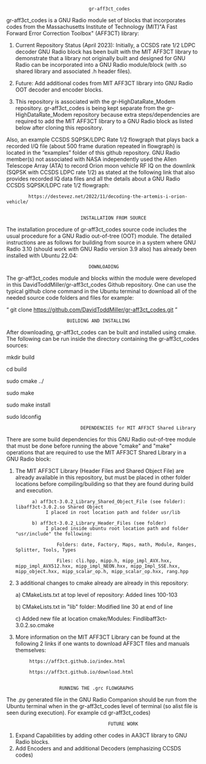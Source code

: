                                   gr-aff3ct_codes

gr-aff3ct_codes is a GNU Radio module set of blocks that incorporates codes from the Massachusetts Institute of Technology (MIT)"A Fast Forward Error Correction Toolbox" (AFF3CT) library:
 
  1) Current Repository Status (April 2023): Initially, a CCSDS rate 1/2 LDPC decoder GNU Radio block has been built with the MIT AFF3CT library to demonstrate that a library not originally built and designed for GNU Radio can be incorporated into a GNU Radio module/block (with .so shared library and associated .h header files).

  2) Future: Add additional codes from MIT AFF3CT library into GNU Radio OOT decoder and encoder blocks.
  
  3) This repository is associated with the gr-HighDataRate_Modem repository. gr-aff3ct_codes is being kept separate from the gr-HighDataRate_Modem repository because extra steps/dependencies are required to add the MIT AFF3CT library to a GNU Radio block as listed below after cloning this repository.
  

Also, an example CCSDS SQPSK/LDPC Rate 1/2 flowgraph that plays back a recorded I/Q file (about 500 frame duration repeated in flowgraph) is located in the “examples” folder of this github repository. GNU Radio member(s) not associated with NASA independently used the Allen Telescope Array (ATA) to record Orion moon vehicle RF IQ on the downlink (SQPSK with CCSDS LDPC rate 1/2) as stated at the following link that also provides recorded IQ data files and all the details about a GNU Radio CCSDS SQPSK/LDPC rate 1/2 flowgraph:

            https://destevez.net/2022/11/decoding-the-artemis-i-orion-vehicle/


                               INSTALLATION FROM SOURCE

The installation procedure of gr-aff3ct_codes source code includes the usual procedure for a GNU Radio out-of-tree (OOT) module. The detailed instructions are as follows for building from source in a system where GNU Radio 3.10 (should work with GNU Radio version 3.9 also) has already been installed with Ubuntu 22.04:


                                  DOWNLOADING

The gr-aff3ct_codes module and blocks within the module were developed in this DavidToddMiller/gr-aff3ct_codes Github repository. One can use the typical github clone command in the Ubuntu terminal to download all of the needed source code folders and files for example:

“ git clone https://github.com/DavidToddMiller/gr-aff3ct_codes.git ”

                          BUILDING AND INSTALLING

After downloading, gr-aff3ct_codes can be built and installed using cmake. The following can be run inside the directory containing the gr-aff3ct_codes sources:

mkdir build

cd build

sudo cmake ../

sudo make

sudo make install

sudo ldconfig

                               DEPENDENCIES for MIT AFF3CT Shared Library

There are some build dependencies for this GNU Radio out-of-tree module that must be done before running the above "cmake" and "make" operations that are required to use the MIT AFF3CT Shared Library in a GNU Radio block:

  1) The MIT AFF3CT Library (Header Files and Shared Object File) are already available in this repository, but must be placed in other folder locations before compiling/building so that they are found during build and execution.

               a) aff3ct-3.0.2_Library_Shared_Object_File (see folder): libaff3ct-3.0.2.so Shared Object
                    I placed in root location path and folder usr/lib    
  
               b) aff3ct-3.0.2_Library_Header_Files (see folder)
                    I placed inside ubuntu root location path and folder "usr/include" the following:  
  
                        Folders: date, Factory, Maps, math, Module, Ranges, Splitter, Tools, Types
                    
                        Files: cli.hpp, mipp.h, mipp_impl_AVX.hxx, mipp_impl_AVX512.hxx, mipp_impl_NEON.hxx, mipp_Impl_SSE.hxx, mipp_object.hxx, mipp_scalar_op.h, mipp_scalar_op.hxx, rang.hpp
                    
 
  2) 3 additional changes to cmake already are already in this repository:
 
     a) CMakeLists.txt at top level of repository: Added lines 100-103
 
     b) CMakeLists.txt in "lib" folder:  Modified line 30 at end of line
         
     c) Added new file at location cmake/Modules: Findlibaff3ct-3.0.2.so.cmake 
  
  3) More information on the MIT AFF3CT Library can be found at the following 2 links if one wants to download AFF3CT files and manuals themselves:
 
              
              https://aff3ct.github.io/index.html
              
              https://aff3ct.github.io/download.html
              

                         RUNNING THE .grc FLOWGRAPHS

The .py generated file in the GNU Radio Companion should be run from the Ubuntu terminal when in the gr-aff3ct_codes level of terminal (so alist file is seen during execution). For example cd gr-aff3ct_codes)


                                         FUTURE WORK   

1. Expand Capabilities by adding other codes in AA3CT library to GNU Radio blocks. 
2. Add Encoders and and additional Decoders (emphasizing CCSDS codes)  



                                              
